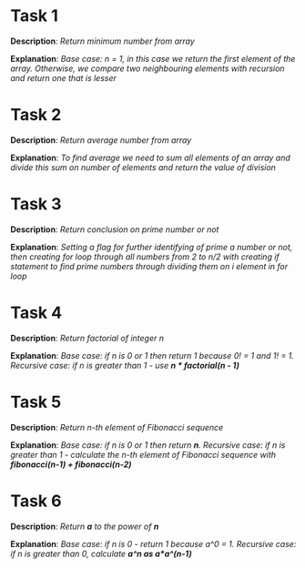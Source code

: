 # Task 1

**Description**: *Return minimum number from array*

**Explanation**: *Base case: n = 1, in this case we return the first element of the array. Otherwise, we compare two neighbouring elements with recursion and return one that is lesser*


# Task 2

**Description**: *Return average number from array*

**Explanation**: *To find average we need to sum all elements of an array and divide this sum on number of elements and return the value of division*


# Task 3

**Description**: *Return conclusion on prime number or not*

**Explanation**: *Setting a flag for further identifying of prime a number or not, then creating for loop through all numbers from 2 to n/2 with creating if statement to find prime numbers through dividing them on i element in for loop*


# Task 4

**Description**: *Return factorial of integer n* 

**Explanation**: _Base case: if n is 0 or 1 then return 1 because 0! = 1 and 1! = 1. Recursive case: if n is greater than 1 - use __n * factorial(n - 1)___


# Task 5

**Description**: *Return n-th element of Fibonacci sequence*

**Explanation**: _Base case: if n is 0 or 1 then return **n**. Recursive case: if n is greater than 1 - calculate the n-th element of Fibonacci sequence with **fibonacci(n-1) + fibonacci(n-2)**_


# Task 6

**Description**: *Return __a__ to the power of __n__*

**Explanation**: _Base case: if n is 0 - return 1 because a^0 = 1. Recursive case: if n is greater than 0, calculate **a^n as a*a^(n-1)**_
